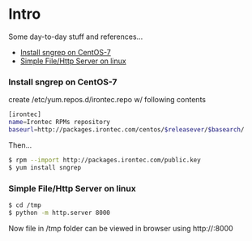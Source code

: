 # Intro
Some day-to-day stuff and references...

* [Install sngrep on CentOS-7](#S-sngrep)
* [Simple File/Http Server on linux](#S-fileserver)
 
### <a name="S-sngrep"></a>Install sngrep on CentOS-7
create /etc/yum.repos.d/irontec.repo w/ following contents

```sh
[irontec]
name=Irontec RPMs repository
baseurl=http://packages.irontec.com/centos/$releasever/$basearch/
```

Then...

```sh
$ rpm --import http://packages.irontec.com/public.key
$ yum install sngrep
```

### <a name="S-fileserver"></a>Simple File/Http Server on linux
```sh
$ cd /tmp
$ python -m http.server 8000
```

Now file in /tmp folder can be viewed in browser using http://<ip>:8000
